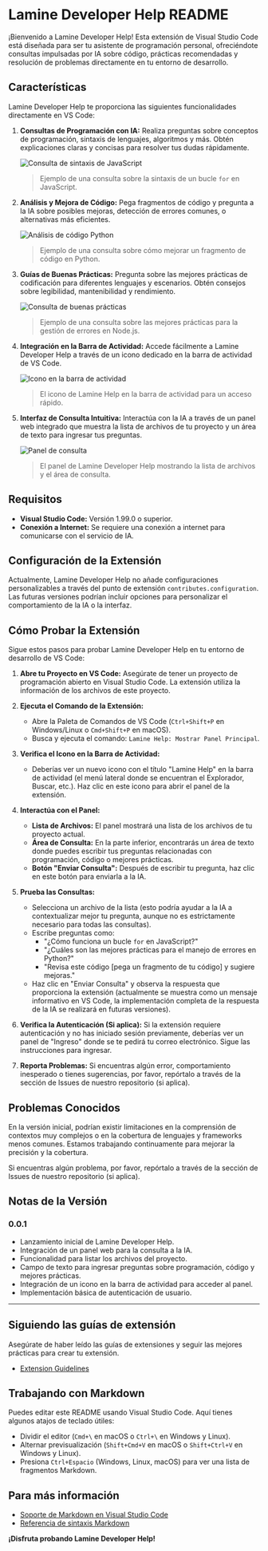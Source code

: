 # Lamine Developer Help README

¡Bienvenido a Lamine Developer Help! Esta extensión de Visual Studio Code está diseñada para ser tu asistente de programación personal, ofreciéndote consultas impulsadas por IA sobre código, prácticas recomendadas y resolución de problemas directamente en tu entorno de desarrollo.

## Características

Lamine Developer Help te proporciona las siguientes funcionalidades directamente en VS Code:

1.  **Consultas de Programación con IA:** Realiza preguntas sobre conceptos de programación, sintaxis de lenguajes, algoritmos y más. Obtén explicaciones claras y concisas para resolver tus dudas rápidamente.

    ![Consulta de sintaxis de JavaScript](images/feature-javascript-syntax.png)
    > Ejemplo de una consulta sobre la sintaxis de un bucle `for` en JavaScript.

2.  **Análisis y Mejora de Código:** Pega fragmentos de código y pregunta a la IA sobre posibles mejoras, detección de errores comunes, o alternativas más eficientes.

    ![Análisis de código Python](images/feature-python-analysis.png)
    > Ejemplo de una consulta sobre cómo mejorar un fragmento de código en Python.

3.  **Guías de Buenas Prácticas:** Pregunta sobre las mejores prácticas de codificación para diferentes lenguajes y escenarios. Obtén consejos sobre legibilidad, mantenibilidad y rendimiento.

    ![Consulta de buenas prácticas](images/feature-best-practices.png)
    > Ejemplo de una consulta sobre las mejores prácticas para la gestión de errores en Node.js.

4.  **Integración en la Barra de Actividad:** Accede fácilmente a Lamine Developer Help a través de un icono dedicado en la barra de actividad de VS Code.

    ![Icono en la barra de actividad](images/feature-activity-bar-icon.png)
    > El icono de Lamine Help en la barra de actividad para un acceso rápido.

5.  **Interfaz de Consulta Intuitiva:** Interactúa con la IA a través de un panel web integrado que muestra la lista de archivos de tu proyecto y un área de texto para ingresar tus preguntas.

    ![Panel de consulta](images/feature-consultation-panel.png)
    > El panel de Lamine Developer Help mostrando la lista de archivos y el área de consulta.

## Requisitos

* **Visual Studio Code:** Versión 1.99.0 o superior.
* **Conexión a Internet:** Se requiere una conexión a internet para comunicarse con el servicio de IA.

## Configuración de la Extensión

Actualmente, Lamine Developer Help no añade configuraciones personalizables a través del punto de extensión `contributes.configuration`. Las futuras versiones podrían incluir opciones para personalizar el comportamiento de la IA o la interfaz.

## Cómo Probar la Extensión

Sigue estos pasos para probar Lamine Developer Help en tu entorno de desarrollo de VS Code:

1.  **Abre tu Proyecto en VS Code:** Asegúrate de tener un proyecto de programación abierto en Visual Studio Code. La extensión utiliza la información de los archivos de este proyecto.

2.  **Ejecuta el Comando de la Extensión:**
    * Abre la Paleta de Comandos de VS Code (`Ctrl+Shift+P` en Windows/Linux o `Cmd+Shift+P` en macOS).
    * Busca y ejecuta el comando: `Lamine Help: Mostrar Panel Principal`.

3.  **Verifica el Icono en la Barra de Actividad:**
    * Deberías ver un nuevo icono con el título "Lamine Help" en la barra de actividad (el menú lateral donde se encuentran el Explorador, Buscar, etc.). Haz clic en este icono para abrir el panel de la extensión.

4.  **Interactúa con el Panel:**
    * **Lista de Archivos:** El panel mostrará una lista de los archivos de tu proyecto actual.
    * **Área de Consulta:** En la parte inferior, encontrarás un área de texto donde puedes escribir tus preguntas relacionadas con programación, código o mejores prácticas.
    * **Botón "Enviar Consulta":** Después de escribir tu pregunta, haz clic en este botón para enviarla a la IA.

5.  **Prueba las Consultas:**
    * Selecciona un archivo de la lista (esto podría ayudar a la IA a contextualizar mejor tu pregunta, aunque no es estrictamente necesario para todas las consultas).
    * Escribe preguntas como:
        * "¿Cómo funciona un bucle `for` en JavaScript?"
        * "¿Cuáles son las mejores prácticas para el manejo de errores en Python?"
        * "Revisa este código [pega un fragmento de tu código] y sugiere mejoras."
    * Haz clic en "Enviar Consulta" y observa la respuesta que proporciona la extensión (actualmente se muestra como un mensaje informativo en VS Code, la implementación completa de la respuesta de la IA se realizará en futuras versiones).

6.  **Verifica la Autenticación (Si aplica):** Si la extensión requiere autenticación y no has iniciado sesión previamente, deberías ver un panel de "Ingreso" donde se te pedirá tu correo electrónico. Sigue las instrucciones para ingresar.

7.  **Reporta Problemas:** Si encuentras algún error, comportamiento inesperado o tienes sugerencias, por favor, repórtalo a través de la sección de Issues de nuestro repositorio (si aplica).

## Problemas Conocidos

En la versión inicial, podrían existir limitaciones en la comprensión de contextos muy complejos o en la cobertura de lenguajes y frameworks menos comunes. Estamos trabajando continuamente para mejorar la precisión y la cobertura.

Si encuentras algún problema, por favor, repórtalo a través de la sección de Issues de nuestro repositorio (si aplica).

## Notas de la Versión

### 0.0.1

* Lanzamiento inicial de Lamine Developer Help.
* Integración de un panel web para la consulta a la IA.
* Funcionalidad para listar los archivos del proyecto.
* Campo de texto para ingresar preguntas sobre programación, código y mejores prácticas.
* Integración de un icono en la barra de actividad para acceder al panel.
* Implementación básica de autenticación de usuario.

---

## Siguiendo las guías de extensión

Asegúrate de haber leído las guías de extensiones y seguir las mejores prácticas para crear tu extensión.

* [Extension Guidelines](https://code.visualstudio.com/api/references/extension-guidelines)

## Trabajando con Markdown

Puedes editar este README usando Visual Studio Code. Aquí tienes algunos atajos de teclado útiles:

* Dividir el editor (`Cmd+\` en macOS o `Ctrl+\` en Windows y Linux).
* Alternar previsualización (`Shift+Cmd+V` en macOS o `Shift+Ctrl+V` en Windows y Linux).
* Presiona `Ctrl+Espacio` (Windows, Linux, macOS) para ver una lista de fragmentos Markdown.

## Para más información

* [Soporte de Markdown en Visual Studio Code](http://code.visualstudio.com/docs/languages/markdown)
* [Referencia de sintaxis Markdown](https://help.github.com/articles/markdown-basics/)

**¡Disfruta probando Lamine Developer Help!**